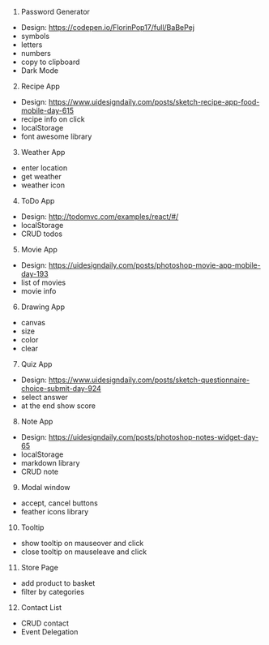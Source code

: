 1. Password Generator
- Design: https://codepen.io/FlorinPop17/full/BaBePej
- symbols
- letters
- numbers
- copy to clipboard
- Dark Mode

2. Recipe App
- Design: https://www.uidesigndaily.com/posts/sketch-recipe-app-food-mobile-day-615
- recipe info on click
- localStorage
- font awesome library

3. Weather App
- enter location
- get weather
- weather icon

4. ToDo App
- Design: http://todomvc.com/examples/react/#/
- localStorage
- CRUD todos

5. Movie App
- Design: https://uidesigndaily.com/posts/photoshop-movie-app-mobile-day-193
- list of movies
- movie info

6. Drawing App
- canvas
- size
- color
- clear

7. Quiz App
- Design: https://www.uidesigndaily.com/posts/sketch-questionnaire-choice-submit-day-924
- select answer
- at the end show score

8. Note App
- Design: https://uidesigndaily.com/posts/photoshop-notes-widget-day-65
- localStorage
- markdown library
- CRUD note

9. Modal window
- accept, cancel buttons
- feather icons library 

10. Tooltip
- show tooltip on mauseover and click
- close tooltip on mauseleave and click

11. Store Page
- add product to basket
- filter by categories

12. Contact List
- CRUD contact
- Event Delegation